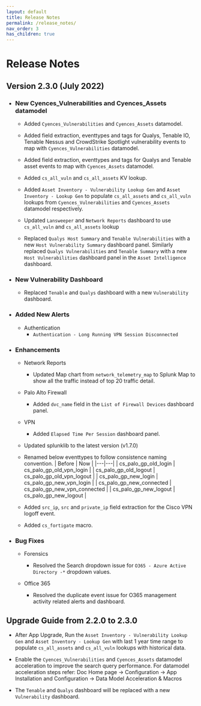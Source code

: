 ```yaml
---
layout: default
title: Release Notes
permalink: /release_notes/
nav_order: 3
has_children: true
---
```


# Release Notes

## Version 2.3.0 (July 2022)

* ### New Cyences_Vulnerabilities and Cyences_Assets datamodel

    * Added `Cyences_Vulnerabilities` and `Cyences_Assets` datamodel.

    * Added field extraction, eventtypes and tags for Qualys, Tenable IO, Tenable Nessus and CrowdStrike Spotlight vulnerability events to map with `Cyences_Vulnerabilities` datamodel.

    * Added field extraction, eventtypes and tags for Qualys and Tenable asset events to map with `Cyences_Assets` datamodel.

    * Added `cs_all_vuln` and `cs_all_assets` KV lookup.

    * Added `Asset Inventory - Vulnerability Lookup Gen` and `Asset Inventory - Lookup Gen` to populate `cs_all_assets` and `cs_all_vuln` lookups from `Cyences_Vulnerabilities` and `Cyences_Assets` datamodel respectively.

    * Updated `Lansweeper` and `Network Reports` dashboard to use `cs_all_vuln` and `cs_all_assets` lookup

    * Replaced `Qualys Host Summary` and `Tenable Vulnerabilities` with a new  `Host Vulnerability Summary` dashboard panel. Similarly replaced `Qualys Vulnerabilities` and `Tenable Summary` with a new `Host Vulnerabilities` dashboard panel in the `Asset Intelligence` dashboard.

* ### New Vulnerability Dashboard

    * Replaced `Tenable` and `Qualys` dashboard with a new `Vulnerability` dashboard.

* ### Added New Alerts

   * Authentication
      * `Authentication - Long Running VPN Session Disconnected`

* ### Enhancements 

    * Network Reports
        * Updated Map chart from `network_telemetry_map` to Splunk Map to show all the traffic instead of top 20 traffic detail.

    * Palo Alto Firewall
        * Added `dvc_name` field in the `List of Firewall Devices` dashboard panel.
    
    * VPN 
        * Added `Elapsed Time Per Session` dashboard panel.

    * Updated splunklib to the latest version (v1.7.0)

    * Renamed below eventtypes to follow consistence naming convention.
        | Before | Now |
        |---|---|
        | cs_palo_gp_old_login | cs_palo_gp_old_vpn_login |
        | cs_palo_gp_old_logout | cs_palo_gp_old_vpn_logout |
        | cs_palo_gp_new_login | cs_palo_gp_new_vpn_login |
        | cs_palo_gp_new_connected | cs_palo_gp_new_vpn_connected |
        | cs_palo_gp_new_logout | cs_palo_gp_new_logout |

    * Added `src_ip`, `src` and `private_ip` field extraction for the Cisco VPN logoff event.

    * Added `cs_fortigate` macro.

* ### Bug Fixes

    * Forensics
        * Resolved the Search dropdown issue for `O365 - Azure Active Directory -*` dropdown values.

    * Office 365
        * Resolved the duplicate event issue for O365 management activity related alerts and dashboard.



## Upgrade Guide from 2.2.0 to 2.3.0

* After App Upgrade, Run the `Asset Inventory - Vulnerability Lookup Gen` and `Asset Inventory - Lookup Gen` with last 1 year time range to populate `cs_all_assets` and `cs_all_vuln` lookups with historical data.

* Enable the `Cyences_Vulnerabilities` and `Cyences_Assets` datamodel acceleration to improve the search query performance. For datamodel acceleration steps refer: Doc Home page -> Configuration -> App Installation and Configuration -> Data Model Acceleration & Macros

* The `Tenable` and `Qualys` dashboard will be replaced with a new `Vulnerability` dashboard.